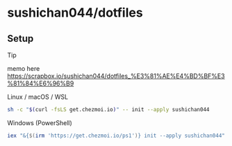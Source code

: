 
# sushichan044/dotfiles

## Setup

> [!TIP]
> memo here
> https://scrapbox.io/sushichan044/dotfiles_%E3%81%AE%E4%BD%BF%E3%81%84%E6%96%B9

Linux / macOS / WSL

```bash
sh -c "$(curl -fsLS get.chezmoi.io)" -- init --apply sushichan044
```

Windows (PowerShell)

```powershell
iex "&{$(irm 'https://get.chezmoi.io/ps1')} init --apply sushichan044"
```
